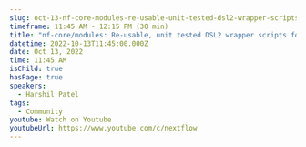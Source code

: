 ```yaml
---
slug: oct-13-nf-core-modules-re-usable-unit-tested-dsl2-wrapper-scripts-for-the-nextflow-community
timeframe: 11:45 AM - 12:15 PM (30 min)
title: "nf-core/modules: Re-usable, unit tested DSL2 wrapper scripts for the Nextflow community"
datetime: 2022-10-13T11:45:00.000Z
date: Oct 13, 2022
time: 11:45 AM
isChild: true
hasPage: true
speakers:
  - Harshil Patel
tags:
  - Community
youtube: Watch on Youtube
youtubeUrl: https://www.youtube.com/c/nextflow
---
```

